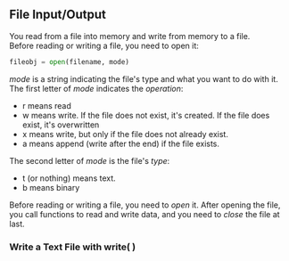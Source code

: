 ## File Input/Output

You read from a file into memory and write from memory to a file.  
Before reading or writing a file, you need to open it:    
```python
fileobj = open(filename, mode)
```

*mode* is a string indicating the file's type and what you want to do with it.  
The first letter of *mode* indicates the *operation*:  
* r means read
* w means write. If the file does not exist, it's created. If the file does exist, it's overwritten
* x means write, but only if the file does not already exist.
* a means append (write after the end) if the file exists.  

The second letter of *mode* is the file's *type*:  
* t (or nothing) means text.
* b means binary

Before reading or writing a file, you need to *open* it. After opening the file, you call functions to read and write data, and you need to *close* the file at last.

### Write a Text File with write( )
